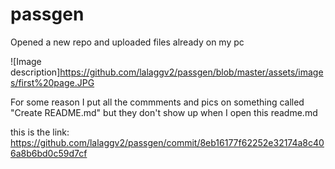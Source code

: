 # passgen

Opened a new repo and uploaded files already on my pc

![Image description]https://github.com/lalaggv2/passgen/blob/master/assets/images/first%20page.JPG

For some reason I put all the commments and pics on something called "Create README.md" but they don't show up when I open this readme.md

this is the link: https://github.com/lalaggv2/passgen/commit/8eb16177f62252e32174a8c406a8b6bd0c59d7cf



